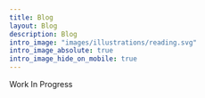 ```yaml
---
title: Blog
layout: Blog
description: Blog
intro_image: "images/illustrations/reading.svg"
intro_image_absolute: true
intro_image_hide_on_mobile: true
---
```


Work In Progress
